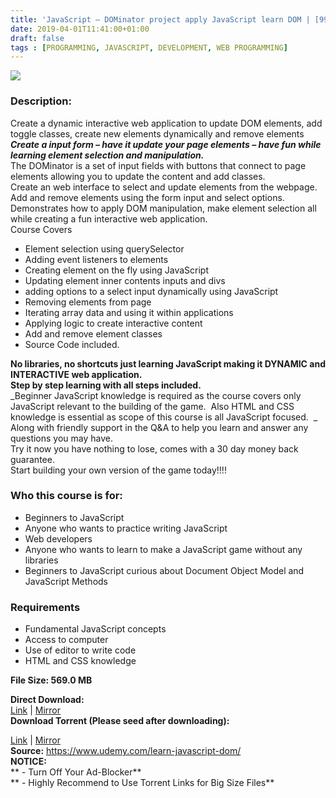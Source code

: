 ```yaml
---
title: 'JavaScript – DOMinator project apply JavaScript learn DOM | [99.99$ Course For Free]'
date: 2019-04-01T11:41:00+01:00
draft: false
tags : [PROGRAMMING, JAVASCRIPT, DEVELOPMENT, WEB PROGRAMMING]
---
```


[![](https://3.bp.blogspot.com/-NTSEu1ATl4s/XKHqFB0w8-I/AAAAAAAABSA/nGbkuyNXlLgdddmAGQ-9aDgJcrp-UnQfwCLcBGAs/s640/JavaScript-DOMinator-project-apply-JavaScript-learn-DOM.jpg)](https://3.bp.blogspot.com/-NTSEu1ATl4s/XKHqFB0w8-I/AAAAAAAABSA/nGbkuyNXlLgdddmAGQ-9aDgJcrp-UnQfwCLcBGAs/s1600/JavaScript-DOMinator-project-apply-JavaScript-learn-DOM.jpg)

  

### Description:

Create a dynamic interactive web application to update DOM elements, add toggle classes, create new elements dynamically and remove elements  
**_Create a input form – have it update your page elements – have fun while learning element selection and manipulation._**  
The DOMinator is a set of input fields with buttons that connect to page elements allowing you to update the content and add classes.  
Create an web interface to select and update elements from the webpage.  Add and remove elements using the form input and select options.  Demonstrates how to apply DOM manipulation, make element selection all while creating a fun interactive web application.  
Course Covers  

*   Element selection using querySelector
*   Adding event listeners to elements
*   Creating element on the fly using JavaScript
*   Updating element inner contents inputs and divs
*   adding options to a select input dynamically using JavaScript
*   Removing elements from page
*   Iterating array data and using it within applications
*   Applying logic to create interactive content
*   Add and remove element classes
*   Source Code included.

**No libraries, no shortcuts just learning JavaScript making it DYNAMIC and INTERACTIVE web application.**  
**Step by step learning with all steps included.**  
_Beginner JavaScript knowledge is required as the course covers only JavaScript relevant to the building of the game.  Also HTML and CSS knowledge is essential as scope of this course is all JavaScript focused.  _  
Along with friendly support in the Q&A to help you learn and answer any questions you may have.  
Try it now you have nothing to lose, comes with a 30 day money back guarantee.  
Start building your own version of the game today!!!!  

### Who this course is for:

*   Beginners to JavaScript
*   Anyone who wants to practice writing JavaScript
*   Web developers
*   Anyone who wants to learn to make a JavaScript game without any libraries
*   Beginners to JavaScript curious about Document Object Model and JavaScript Methods

### Requirements

*   Fundamental JavaScript concepts
*   Access to computer
*   Use of editor to write code
*   HTML and CSS knowledge

**File Size: 569.0 MB**

**Direct Download:**  
[Link](https://oko.sh/JavaScriptDOMinatorlink1) | [Mirror](https://oko.sh/JavaScriptDOMinatorlink2)  
**Download Torrent (Please seed after downloading):**  

[Link](https://oko.sh/JavaScriptDOMinatortorrent1) | [Mirror](https://oko.sh/JavaScriptDOMinatortorrent2)  
**Source:** https://www.udemy.com/learn-javascript-dom/  
**NOTICE:**  
** - Turn Off Your Ad-Blocker**  
** - Highly Recommend to Use Torrent Links for Big Size Files**